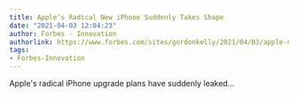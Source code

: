 ```yaml
---
title: Apple’s Radical New iPhone Suddenly Takes Shape
date: "2021-04-03 12:04:23"
author: Forbes - Innovation
authorlink: https://www.forbes.com/sites/gordonkelly/2021/04/03/apple-new-iphone-upgrade-iphone-se-iphone-13-iphone-12-pro-max-update/
tags:
- Forbes-Innovation
---
```

Apple's radical iPhone upgrade plans have suddenly leaked...